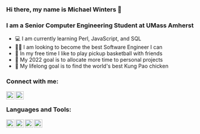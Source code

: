 ### Hi there, my name is Michael Winters 👋

### I am a Senior Computer Engineering Student at UMass Amherst
- 💻 I am currently learning Perl, JavaScript, and SQL
- 👨‍💻 I am looking to become the best Software Engineer I can
- 🏀 In my free time I like to play pickup basketball with friends
- 🥅 My 2022 goal is to allocate more time to personal projects
- 🥡 My lifelong goal is to find the world's best Kung Pao chicken

### Connect with me:
[<img align="left" alt="mcwinters | LinkedIn" width="22px" src="https://cdn.jsdelivr.net/npm/simple-icons@v3/icons/linkedin.svg" />][linkedin]
[<img align="left" alt="mwints19 | Gmail" width="22px" src="https://cdn.jsdelivr.net/npm/simple-icons@3.13.0/icons/gmail.svg" />][gmail]

<br />

### Languages and Tools:
[<img align="left" alt="Python" width="22px" src="https://cdn.jsdelivr.net/npm/simple-icons@3.13.0/icons/python.svg" />][python]
[<img align="left" alt="C" width="22px" src="https://cdn.jsdelivr.net/npm/simple-icons@3.13.0/icons/c.svg" />][c]
[<img align="left" alt="Perl" width="22px" src="https://cdn.jsdelivr.net/npm/simple-icons@3.13.0/icons/perl.svg" />][perl]
[<img align="left" alt="JavaScript" width="22px" src="https://cdn.jsdelivr.net/npm/simple-icons@3.13.0/icons/javascript.svg" />][javascript]

<br />
<br />

[linkedin]: https://www.linkedin.com/in/michael--winters/
[gmail]: mcwinters19@gmail.com
[python]: https://www.python.org/
[c]: https://www.cprogramming.com/
[perl]: https://www.perl.org/
[javascript]: https://www.javascript.com/
